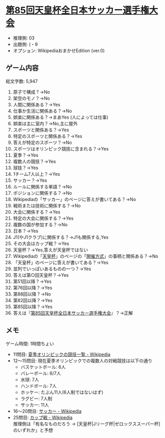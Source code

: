 # [第85回天皇杯全日本サッカー選手権大会](https://ja.wikipedia.org/wiki/%E7%AC%AC85%E5%9B%9E%E5%A4%A9%E7%9A%87%E6%9D%AF%E5%85%A8%E6%97%A5%E6%9C%AC%E3%82%B5%E3%83%83%E3%82%AB%E3%83%BC%E9%81%B8%E6%89%8B%E6%A8%A9%E5%A4%A7%E4%BC%9A)

- 推理側: 03
- 出題側: (・9
- オプション: WikipediaおまかせEdition (ver.0)

## ゲーム内容

総文字数: 5,947

1. 原子で構成？→No
2. 架空のモノ？→No
3. 人間に関係ある？→Yes
4. 仕事か生活に関係ある？→No
5. 娯楽に関係ある？→まあYes (人によっては仕事)
6. 娯楽は主に室内？→No,主に屋外
7. スポーツと関係ある？→Yes
8. 特定のスポーツと関係ある？→Yes
9. 答えが特定のスポーツ？→No
10. スポーツはオリンピック競技に含まれる？→Yes
11. 夏季？→Yes
12. 複数人の競技？→Yes
13. 球技？→Yes
14. 1チーム7人以上？→Yes
15. サッカー？→Yes
16. ルールに関係する単語？→No
17. ポジションに関係する？→No
18. Wikipediaの「サッカー」のページに答えが書いてある？→No
19. 戦術または技術に関係する？→No
20. 大会に関係する？→Yes
21. 特定の大会に関係する？→Yes
22. 複数の国が参加する？→No
23. 日本？→Yes
24. J1(やJ1クラブ)に関係する？→J1も関係する,Yes
25. その大会はカップ戦？→Yes
26. 天皇杯？→Yes,答えが天皇杯ではない
27. Wikipediaの「[天皇杯](https://ja.wikipedia.org/wiki/%E5%A4%A9%E7%9A%87%E6%9D%AF_JFA_%E5%85%A8%E6%97%A5%E6%9C%AC%E3%82%B5%E3%83%83%E3%82%AB%E3%83%BC%E9%81%B8%E6%89%8B%E6%A8%A9%E5%A4%A7%E4%BC%9A)」のページの「[開催方式](https://ja.wikipedia.org/wiki/%E5%A4%A9%E7%9A%87%E6%9D%AF_JFA_%E5%85%A8%E6%97%A5%E6%9C%AC%E3%82%B5%E3%83%83%E3%82%AB%E3%83%BC%E9%81%B8%E6%89%8B%E6%A8%A9%E5%A4%A7%E4%BC%9A#%E9%96%8B%E5%82%AC%E6%96%B9%E5%BC%8F)」の事柄と関係ある？→No
28. 「天皇杯」のページに答えが書いてある？→Yes
29. 並列でいっぱいあるものの一つ？→Yes
30. 答えは第○回天皇杯？→Yes
31. 第51回以降？→Yes
32. 第76回以降？→Yes
33. 第88回以降？→No
34. 第82回以降？→Yes
35. 第85回以降？→Yes
36. 答えは『[第85回天皇杯全日本サッカー選手権大会](https://ja.wikipedia.org/wiki/%E7%AC%AC85%E5%9B%9E%E5%A4%A9%E7%9A%87%E6%9D%AF%E5%85%A8%E6%97%A5%E6%9C%AC%E3%82%B5%E3%83%83%E3%82%AB%E3%83%BC%E9%81%B8%E6%89%8B%E6%A8%A9%E5%A4%A7%E4%BC%9A)』？→正解

## メモ

ゲーム時間: 1時間ちょい

- 11問目: [夏季オリンピックの競技一覧 - Wikipedia](https://ja.wikipedia.org/wiki/%E5%A4%8F%E5%AD%A3%E3%82%AA%E3%83%AA%E3%83%B3%E3%83%94%E3%83%83%E3%82%AF%E3%81%AE%E7%AB%B6%E6%8A%80%E4%B8%80%E8%A6%A7)
- 12～15問目: 現在夏季オリンピックでの複数人の対戦競技は以下の通り
  - バスケットボール: 6人
  - バレーボール: 6/7人
  - 水球: 7人
  - ハンドボール: 7人
  - ホッケー: たぶん11人(6人制ではないはず)
  - ラグビー: 7人制
  - サッカー: 11人
- 16～20問目: [サッカー - Wikipedia](https://ja.wikipedia.org/wiki/%E3%82%B5%E3%83%83%E3%82%AB%E3%83%BC)
- 25問目: [カップ戦 - Wikipedia](https://ja.wikipedia.org/wiki/%E3%82%AB%E3%83%83%E3%83%97%E6%88%A6)  
推理側は「有名なものだろう → \[天皇杯|Jリーグ杯|ゼロックススーパー杯\] のいずれか」と予想

